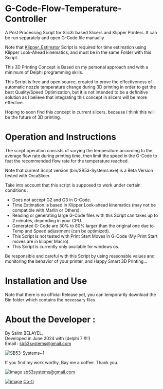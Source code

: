 # G-Code-Flow-Temperature-Controller
A Post Processing Script for Slic3r based Slicers and Klipper Printers. It can be run separately and open G-Code file manually

Note that [Klipper_Estimator](https://github.com/Annex-Engineering/klipper_estimator) Script is required for time estimation using Klipper Look-Ahead kinematics, and must be in the same Folder with this Script.  


This 3D Printing Concept is Based on my personal approach and with a minimum of Delphi programming skills.

This Script is free and open source, created to prove the effectiveness of automatic nozzle temperature change during 3D printing in order to get the best Quality/Speed Optimization, but it is not intended to be a definitive solution as I believe that integrating this concept in slicers will be more effective.

Hoping to soon find this concept in current slicers, because I think this will be the future of 3D printing.

# Operation and Instructions
The script operation consists of varying the temperature according to the average flow rate during printing time, then limit the speed in the G-Code to feat the recommended flow rate for the temperature reached.  
  
Note that current Script version (bin/SB53-Systems.exe) is a Beta Version tested with OrcaSlicer.

Take into account that this script is supposed to work under certain conditions :
- Does not accept G2 and G3 in G-Code.
- Time Estimation is based in Klipper Look-ahead kinematics (may not be compatible with Marlin or Others).
- Reading or generating large G-Code files with this Script can takes up to 2 minutes, depending in your CPU.
- Generated G-Code are 30% to 80% larger than the original one due to Temp and Speed adjustment (can be optimized).
- This Script is not tested with Print Start Moves in G-Code (My Print Start moves are in klipper Macro).
- This Script is currently only available for windows os.


Be responsible and careful with this Script by using reasonable values ​​and monitoring the behavior of your printer, and Happy Smart 3D Printing...

# Installation and Use
Note that there is no official Release yet, you can temporarily download the Bin folder which contains the necessary files
# About the Developer :
By Salim BELAYEL.  
Developed in June 2024 with (delphi 7 !!!!)  
Email : sb53systems@gmail.com  

![SB53-Systems~1](https://github.com/sb53systems/G-Code-Flow-Temperature-Controller/assets/33290411/b94703a1-cf21-4109-bfa6-b9bcff438a1d)  

  
If you find my work worthy, Bay me a coffee. Thank you.  
  

![image](https://github.com/sb53systems/G-Code-Flow-Temperature-Controller/assets/33290411/5cfe2ac5-2944-471e-bf68-4f32bcb44923) sb53systems@gmail.com

 
[![image](https://github.com/sb53systems/G-Code-Flow-Temperature-Controller/assets/33290411/a504ac44-082d-40f1-a9d0-4abc3da242d8)](https://ko-fi.com/sb53systems)
 [Co-fi](https://ko-fi.com/sb53systems) 


